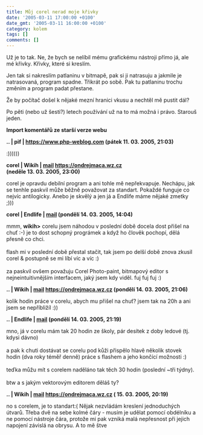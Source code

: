 ```yaml
---
title: Můj corel nerad moje křivky
date: '2005-03-11 17:00:00 +0100'
date_gmt: '2005-03-11 16:00:00 +0100'
category: kolem
tags: []
comments: []
---
```

<p>Už je to tak. Ne, že bych se nelíbil mému grafickému nástroji přímo já, ale mé křivky. Křivky, které si kreslím.</p>
<p>Jen tak si nakreslím patlaninu v bitmapě, pak si ji natrasuju a jakmile je natrasovaná, program spadne. Třikrát po sobě. Pak tu patlaninu trochu změním a program padat přestane.</p>
<p>Že by počítač došel k nějaké mezní hranici vkusu a nechtěl mě pustit dál?</p>
<p>Po pěti (nebo už šesti?) letech používání už na to má možná i právo. Starouš jeden.</p>
<div class="import-komentaru">
<p><strong>Import komentářů ze starší verze webu</strong></p>
<div class="comment">
<p style="font-weight:bold"><span class="compredmet">..</span> | <span class="comname">pif</span> |  <a href="https://www.php-weblog.com">https://www.php-weblog.com</a> (pátek&nbsp;11.&nbsp;03.&nbsp;2005,&nbsp;21:03)</p>
<p>:)))))) </p>
</div>
<div class="comment">
<p style="font-weight:bold"><span class="compredmet">corel</span> | <span class="comname">Wikih</span> |  <a href="mailto:ondrejmaca@centrum.cz">mail</a>  <a href="https://ondrejmaca.wz.cz">https://ondrejmaca.wz.cz</a> (neděle&nbsp;13.&nbsp;03.&nbsp;2005,&nbsp;23:00)</p>
<p>corel je opravdu debilní program a ani tohle mě nepřekvapuje. Nechápu, jak se tenhle paskvil může běžně považovat za standart. Pokaždé funguje co nejvíc antilogicky. Anebo je skvělý a jen já a Endlife máme nějaké zmetky ;))) </p>
</div>
<div class="comment">
<p style="font-weight:bold"><span class="compredmet">corel</span> | <span class="comname">Endlife</span> |  <a href="mailto:jan.martinek@post.cz">mail</a> (pondělí&nbsp;14.&nbsp;03.&nbsp;2005,&nbsp;14:04)</p>
<p>mmm, <strong>wikih&gt;</strong> corelu jsem náhodou v poslední době docela dost přišel na chuť :-) je to dost schopný prográmek a když ho člověk pochopí, dělá přesně co chci.  <br>  <br> flash mi v poslední době přestal stačit, tak jsem po delší době znova zkusil corel &amp; postupně se mi líbí víc a víc :) <br>  <br> za paskvil ovšem považuju Corel Photo-paint, bitmapový editor s nejneintuitivnějším interfacem, jaký jsem kdy viděl. fuj fuj fuj :) </p>
</div>
<div class="comment">
<p style="font-weight:bold"><span class="compredmet">..</span> | <span class="comname">Wikih</span> |  <a href="mailto:ondrejmaca@centrum.cz">mail</a>  <a href="https://ondrejmaca.wz.cz">https://ondrejmaca.wz.cz</a> (pondělí&nbsp;14.&nbsp;03.&nbsp;2005,&nbsp;21:06)</p>
<p>kolik hodin práce v corelu, abych mu přišel na chuť? jsem tak na 20h a ani jsem se nepříbližíl :)) </p>
</div>
<div class="comment">
<p style="font-weight:bold"><span class="compredmet">..</span> | <span class="comname">Endlife</span> |  <a href="mailto:jan.martinek@post.cz">mail</a> (pondělí&nbsp;14.&nbsp;03.&nbsp;2005,&nbsp;21:19)</p>
<p>mno, já v corelu mám tak 20 hodin ze školy, pár desítek z doby ledové (tj. kdysi dávno)  <br>  <br> a pak k chuti dostávat se corelu pod kůži přispělo hlavě několik stovek hodin (dva roky téměř denně) práce s flashem a jeho končící možnosti :) <br>  <br> teďka můžu mít s corelem naděláno tak těch 30 hodin (poslední ~tři týdny). <br>  <br> btw a s jakým vektorovým editorem děláš ty? </p>
</div>
<div class="comment">
<p style="font-weight:bold"><span class="compredmet">..</span> | <span class="comname">Wikih</span> |  <a href="mailto:ondrejmaca@centrum.cz">mail</a>  <a href="https://ondrejmaca.wz.cz">https://ondrejmaca.wz.cz</a> (&nbsp;15.&nbsp;03.&nbsp;2005,&nbsp;20:19)</p>
<p>no s corelem, je to standart:( Nějak nezvládám kreslení jednoduchých útvarů. Třeba dvě na sebe kolmé čáry - musím je udělat pomocí obdélníku a ne pomocí nástroje čára, protože mi pak vzniká malá nepřesnost při jejich napojení závislá na obrysu. A to mě štve </p>
</div>
</div>
